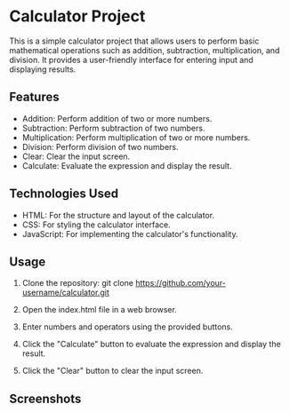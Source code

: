 
# Calculator Project
This is a simple calculator project that allows users to perform basic mathematical operations such as addition, subtraction, multiplication, and division. It provides a user-friendly interface for entering input and displaying results.

## Features
* Addition: Perform addition of two or more numbers.
* Subtraction: Perform subtraction of two numbers.
* Multiplication: Perform multiplication of two or more numbers.
* Division: Perform division of two numbers.
* Clear: Clear the input screen.
* Calculate: Evaluate the expression and display the result.
## Technologies Used
* HTML: For the structure and layout of the calculator.
* CSS: For styling the calculator interface.
* JavaScript: For implementing the calculator's functionality.
## Usage
1. Clone the repository:
git clone https://github.com/your-username/calculator.git

2. Open the index.html file in a web browser.

3. Enter numbers and operators using the provided buttons.

4. Click the "Calculate" button to evaluate the expression and display the   result.

5. Click the "Clear" button to clear the input screen.

## Screenshots
